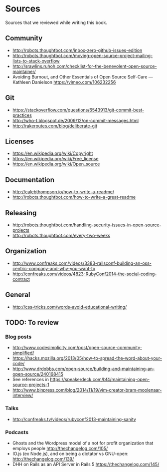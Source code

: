 # Sources

Sources that we reviewed while writing this book.

## Community

* http://robots.thoughtbot.com/inbox-zero-github-issues-edition
* http://robots.thoughtbot.com/moving-open-source-project-mailing-lists-to-stack-overflow
* http://srawlins.ruhoh.com/checklist-for-the-benevolent-open-source-maintainer/
* Avoiding Burnout, and Other Essentials of Open Source Self-Care — Kathleen
    Danielson https://vimeo.com/106232256

## Git

* https://stackoverflow.com/questions/6543913/git-commit-best-practices
* http://who-t.blogspot.de/2009/12/on-commit-messages.html
* http://rakeroutes.com/blog/deliberate-git

## Licenses

* https://en.wikipedia.org/wiki/Copyright
* https://en.wikipedia.org/wiki/Free_license
* https://en.wikipedia.org/wiki/Open_source

## Documentation

* http://calebthompson.io/how-to-write-a-readme/
* http://robots.thoughtbot.com/how-to-write-a-great-readme

## Releasing

* http://robots.thoughtbot.com/handling-security-issues-in-open-source-projects
* http://robots.thoughtbot.com/every-two-weeks

## Organization

* http://www.confreaks.com/videos/3383-railsconf-building-an-oss-centric-company-and-why-you-want-to
* http://confreaks.com/videos/4823-RubyConf2014-the-social-coding-contract

## General

* http://css-tricks.com/words-avoid-educational-writing/

## TODO: To review

### Blog posts

* http://www.codesimplicity.com/post/open-source-community-simplified/
* https://hacks.mozilla.org/2013/05/how-to-spread-the-word-about-your-code/
* http://www.drdobbs.com/open-source/building-and-maintaining-an-open-source/240168415
* See references in https://speakerdeck.com/bf4/maintaining-open-source-projects-1
* http://www.binpress.com/blog/2014/11/19/vim-creator-bram-moolenaar-interview/

### Talks

* http://confreaks.tv/videos/rubyconf2013-maintaining-sanity

### Podcasts

* Ghosts and the Wordpress model of a not for profit organization that employs
    people http://thechangelog.com/105/
* IO.js (ex Node.js), and on being a dictator vs GNU-open:
    http://thechangelog.com/139/
* DHH on Rails as an API Server in Rails 5 https://thechangelog.com/145/
